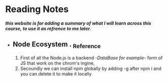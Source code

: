 # Reading Notes
 _**this website is for adding a summary of what I will learn across this course, to use it as refrence to me later.**_ 
 - ## Node Ecosystem   .  [<sub>    Reference </sub>](https://www.sitepoint.com/an-introduction-to-node-js/)
   1. First of all the Node.js is a backend -*DataBase for example*- form of JS that work on the chrom's ingine,
   2. Secoundly we can install npm globally by adding -g after npm i and you can delete it to make it locally
     
